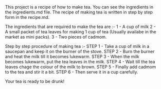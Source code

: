 This project is a recipe of how to make tea. 
You can see the ingredients in the ingredients.md file.
The recipe of making tea is written in step by step form in the recipe.md.

The ingredients that are required to make the tea are :-
1 - A cup of milk
2 - A small packet of tea leaves for making 1 cup of tea (Usually availabe in the market as mini packs).
3 - Two pieces of cadmom.

Step by step procedure of making tea :-
STEP 1 - Take a cup of milk in a saucepan and keep it on the burner of the stove.
STEP 2 - Burn the burner and heat the milk till it becomes lukewarm.
STEP 3 - When the milk becomes lukewarm, put the tea leaves in the milk.
STEP 4 - Wait till the tea leaves chage the colour of the milk to brown.
STEP 5 - Finally add cadmom to the tea and stir it a bit.
STEP 6 - Then serve it in a cup carefully.

Your tea is ready to be drunk!